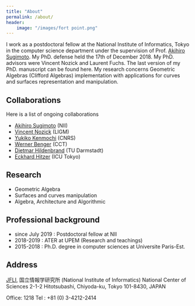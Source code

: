 ```yaml
---
title: "About"
permalink: /about/
header:
    image: "/images/fort point.png"
---
```


I work as a postdoctoral fellow at the National Institute of Informatics, Tokyo in the computer science department under the supervision of Prof. [Akihiro Sugimoto](http://research.nii.ac.jp/~sugimoto/). My PhD. defense held the 17th of December 2018. My PhD. advisors were Vincent Nozick and Laurent Fuchs. The last version of my PhD. manuscript can be found here. My research concerns Geometric Algebras (Clifford Algebras) implementation with applications for curves and surfaces representation and manipulation.  



## Collaborations
Here is a list of ongoing collaborations
- [Akihiro Sugimoto](http://research.nii.ac.jp/~sugimoto/) (NII)
- [Vincent Nozick](http://www-igm.univ-mlv.fr/~vnozick/?lang=en) (LIGM)
- [Yukiko Kenmochi](http://igm.univ-mlv.fr/~kenmochi/index.php?section=home&subsection=&language=en) (CNRS)
- [Werner Benger](https://www.cct.lsu.edu/~werner/) (CCT)
- [Dietmar Hildenbrand](http://www.gaalop.de/dhilden/) (TU Darmstadt)
- [Eckhard Hitzer](https://gaupdate.wordpress.com/about/) (ICU Tokyo)


## Research
- Geometric Algebra
- Surfaces and curves manipulation
- Algebra, Architecture and Algorithmic


## Professional background
- since July 2019 : Postdoctoral fellow at NII
- 2018-2019 : ATER at UPEM (Research and teachings)
- 2015-2018 : Ph.D. degree in computer sciences at Universite Paris-Est.

## Address
[JFLI](https://jfliwp.prod.lamp.cnrs.fr/), 国立情報学研究所 (National Institute of Informatics)
National Center of Sciences
2-1-2 Hitotsubashi, Chiyoda-ku,
Tokyo 101-8430,
JAPAN

Office: 1218
Tel : +81 (0) 3-4212-2414